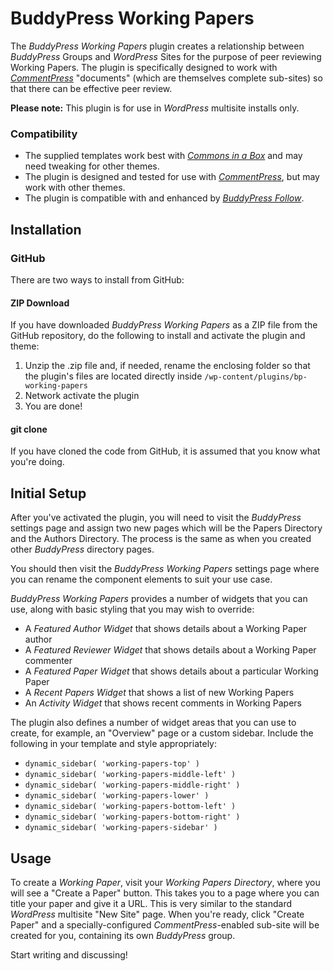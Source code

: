BuddyPress Working Papers
=========================

The *BuddyPress Working Papers* plugin creates a relationship between *BuddyPress* Groups and *WordPress* Sites for the purpose of peer reviewing Working Papers. The plugin is specifically designed to work with [*CommentPress*](https://wordpress.org/plugins/commentpress-core/) "documents" (which are themselves complete sub-sites) so that there can be effective peer review.

**Please note:** This plugin is for use in *WordPress* multisite installs only.

### Compatibility ###

* The supplied templates work best with [*Commons in a Box*](https://wordpress.org/plugins/commons-in-a-box/) and may need tweaking for other themes.
* The plugin is designed and tested for use with [*CommentPress*](https://wordpress.org/plugins/commentpress-core/), but may work with other themes.
* The plugin is compatible with and enhanced by [*BuddyPress Follow*](https://wordpress.org/plugins/buddypress-followers/).


## Installation ##

### GitHub ###

There are two ways to install from GitHub:

#### ZIP Download ####

If you have downloaded *BuddyPress Working Papers* as a ZIP file from the GitHub repository, do the following to install and activate the plugin and theme:

1. Unzip the .zip file and, if needed, rename the enclosing folder so that the plugin's files are located directly inside `/wp-content/plugins/bp-working-papers`
2. Network activate the plugin
3. You are done!

#### git clone ####

If you have cloned the code from GitHub, it is assumed that you know what you're doing.


## Initial Setup ##

After you've activated the plugin, you will need to visit the *BuddyPress* settings page and assign two new pages which will be the Papers Directory and the Authors Directory. The process is the same as when you created other *BuddyPress* directory pages.

You should then visit the *BuddyPress Working Papers* settings page where you can rename the component elements to suit your use case.

*BuddyPress Working Papers* provides a number of widgets that you can use, along with basic styling that you may wish to override:

* A *Featured Author Widget* that shows details about a Working Paper author
* A *Featured Reviewer Widget* that shows details about a Working Paper commenter
* A *Featured Paper Widget* that shows details about a particular Working Paper
* A *Recent Papers Widget* that shows a list of new Working Papers
* An *Activity Widget* that shows recent comments in Working Papers

The plugin also defines a number of widget areas that you can use to create, for example, an "Overview" page or a custom sidebar. Include the following in your template and style appropriately:

* `dynamic_sidebar( 'working-papers-top' )`
* `dynamic_sidebar( 'working-papers-middle-left' )`
* `dynamic_sidebar( 'working-papers-middle-right' )`
* `dynamic_sidebar( 'working-papers-lower' )`
* `dynamic_sidebar( 'working-papers-bottom-left' )`
* `dynamic_sidebar( 'working-papers-bottom-right' )`
* `dynamic_sidebar( 'working-papers-sidebar' )`

## Usage ##

To create a *Working Paper*, visit your *Working Papers Directory*, where you will see a "Create a Paper" button. This takes you to a page where you can title your paper and give it a URL. This is very similar to the standard *WordPress* multisite "New Site" page. When you're ready, click "Create Paper" and a specially-configured *CommentPress*-enabled sub-site will be created for you, containing its own *BuddyPress* group.


Start writing and discussing!
